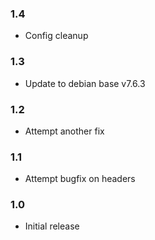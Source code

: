 ### 1.4

- Config cleanup

### 1.3

- Update to debian base v7.6.3 

### 1.2

- Attempt another fix

### 1.1

- Attempt bugfix on headers

### 1.0

- Initial release
